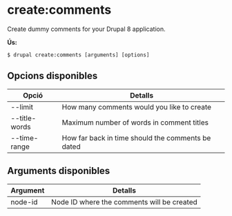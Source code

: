 # create:comments
Create dummy comments for your Drupal 8 application.

**Ús:**
```
$ drupal create:comments [arguments] [options]
```

## Opcions disponibles
Opció | Detalls
-------|-------------
--limit | How many comments would you like to create
--title-words | Maximum number of words in comment titles
--time-range | How far back in time should the comments be dated

## Arguments disponibles
Argument | Detalls
---------|-------------
node-id | Node ID where the comments will be created
